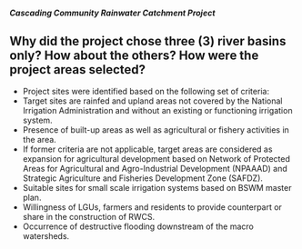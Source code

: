 ##### Cascading Community Rainwater Catchment Project

## Why did the project chose three (3) river basins only? How about the others? How were the project areas selected?


 - Project sites were identified based on the following set of criteria: 
 - Target sites are rainfed and upland areas not covered by the National Irrigation Administration and without an existing or functioning irrigation system.
 - Presence of built-up areas as well as agricultural or fishery activities in the area. 
 - If former criteria are not applicable, target areas are considered as expansion for agricultural development based on Network of Protected Areas for Agricultural and Agro-Industrial Development (NPAAAD) and Strategic Agriculture and Fisheries Development Zone (SAFDZ). 
 - Suitable sites for small scale irrigation systems based on BSWM master plan.
 - Willingness of LGUs, farmers and residents to provide counterpart or share in the construction of RWCS. 
 - Occurrence of destructive flooding downstream of the macro watersheds.
